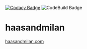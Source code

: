 [![Codacy Badge](https://app.codacy.com/project/badge/Grade/8df57f5892f0467ca36ee17a58219bac)](https://app.codacy.com/gh/justinstander/haasandmilan/dashboard?utm_source=gh&utm_medium=referral&utm_content=&utm_campaign=Badge_grade)
![CodeBuild Badge](https://codebuild.us-east-1.amazonaws.com/badges?uuid=eyJlbmNyeXB0ZWREYXRhIjoiY0tza0J2MzllL280ZGROZ0Vrdy94bkdzSUdaN1B4QTlBSUN4Ym0wM3NHZ1IveG04dFNpdEdXSm5pcGwxWGg3SmFJVHBkN3lPOHVEcGFsakc1L2xkSHlBPSIsIml2UGFyYW1ldGVyU3BlYyI6IlE3NGlYSm95QTllcklKQVoiLCJtYXRlcmlhbFNldFNlcmlhbCI6MX0%3D&branch=main)

# haasandmilan

[haasandmilan.com](https://haasandmilan.com)
